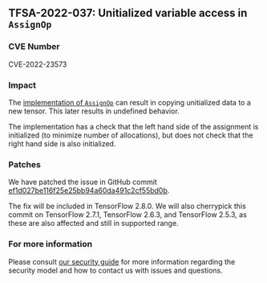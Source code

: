 ## TFSA-2022-037: Unitialized variable access in `AssignOp`

### CVE Number
CVE-2022-23573

### Impact
The [implementation of `AssignOp`](https://github.com/tensorflow/tensorflow/blob/a1320ec1eac186da1d03f033109191f715b2b130/tensorflow/core/kernels/assign_op.h#L30-L143) can result in copying unitialized data to a new tensor. This later results in undefined behavior.

The implementation has a check that the left hand side of the assignment is initialized (to minimize number of allocations), but does not check that the right hand side is also initialized.

### Patches
We have patched the issue in GitHub commit [ef1d027be116f25e25bb94a60da491c2cf55bd0b](https://github.com/tensorflow/tensorflow/commit/ef1d027be116f25e25bb94a60da491c2cf55bd0b).

The fix will be included in TensorFlow 2.8.0. We will also cherrypick this commit on TensorFlow 2.7.1, TensorFlow 2.6.3, and TensorFlow 2.5.3, as these are also affected and still in supported range.

### For more information
Please consult [our security guide](https://github.com/tensorflow/tensorflow/blob/master/SECURITY.md) for more information regarding the security model and how to contact us with issues and questions.
